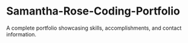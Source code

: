 # Samantha-Rose-Coding-Portfolio
A complete portfolio showcasing skills, accomplishments, and contact information.
